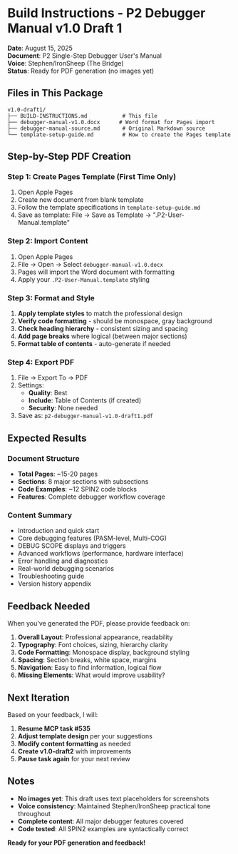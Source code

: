 # Build Instructions - P2 Debugger Manual v1.0 Draft 1

**Date**: August 15, 2025  
**Document**: P2 Single-Step Debugger User's Manual  
**Voice**: Stephen/IronSheep (The Bridge)  
**Status**: Ready for PDF generation (no images yet)

## Files in This Package

```
v1.0-draft1/
├── BUILD-INSTRUCTIONS.md           # This file
├── debugger-manual-v1.0.docx      # Word format for Pages import
├── debugger-manual-source.md       # Original Markdown source
└── template-setup-guide.md         # How to create the Pages template
```

## Step-by-Step PDF Creation

### Step 1: Create Pages Template (First Time Only)
1. Open Apple Pages
2. Create new document from blank template
3. Follow the template specifications in `template-setup-guide.md`
4. Save as template: File → Save as Template → ".P2-User-Manual.template"

### Step 2: Import Content
1. Open Apple Pages
2. File → Open → Select `debugger-manual-v1.0.docx`
3. Pages will import the Word document with formatting
4. Apply your `.P2-User-Manual.template` styling

### Step 3: Format and Style
1. **Apply template styles** to match the professional design
2. **Verify code formatting** - should be monospace, gray background
3. **Check heading hierarchy** - consistent sizing and spacing
4. **Add page breaks** where logical (between major sections)
5. **Format table of contents** - auto-generate if needed

### Step 4: Export PDF
1. File → Export To → PDF
2. Settings:
   - **Quality**: Best
   - **Include**: Table of Contents (if created)
   - **Security**: None needed
3. Save as: `p2-debugger-manual-v1.0-draft1.pdf`

## Expected Results

### Document Structure
- **Total Pages**: ~15-20 pages
- **Sections**: 8 major sections with subsections
- **Code Examples**: ~12 SPIN2 code blocks
- **Features**: Complete debugger workflow coverage

### Content Summary
- Introduction and quick start
- Core debugging features (PASM-level, Multi-COG)
- DEBUG SCOPE displays and triggers  
- Advanced workflows (performance, hardware interface)
- Error handling and diagnostics
- Real-world debugging scenarios
- Troubleshooting guide
- Version history appendix

## Feedback Needed

When you've generated the PDF, please provide feedback on:

1. **Overall Layout**: Professional appearance, readability
2. **Typography**: Font choices, sizing, hierarchy clarity
3. **Code Formatting**: Monospace display, background styling
4. **Spacing**: Section breaks, white space, margins
5. **Navigation**: Easy to find information, logical flow
6. **Missing Elements**: What would improve usability?

## Next Iteration

Based on your feedback, I will:
1. **Resume MCP task #535**
2. **Adjust template design** per your suggestions
3. **Modify content formatting** as needed
4. **Create v1.0-draft2** with improvements
5. **Pause task again** for your next review

## Notes

- **No images yet**: This draft uses text placeholders for screenshots
- **Voice consistency**: Maintained Stephen/IronSheep practical tone throughout
- **Complete content**: All major debugger features covered
- **Code tested**: All SPIN2 examples are syntactically correct

**Ready for your PDF generation and feedback!**